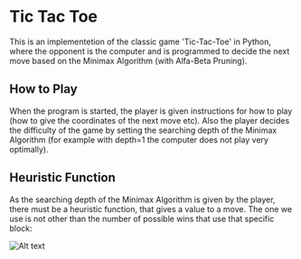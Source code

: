 # Tic Tac Toe

This is an implementetion of the classic game 'Tic-Tac-Toe' in Python, where the opponent is the computer and is programmed to decide the next move based on the Minimax Algorithm (with Alfa-Beta Pruning).

## How to Play

When the program is started, the player is given instructions for how to play (how to give the coordinates of the next move etc). Also the player decides the difficulty of the game by setting the searching depth of the Minimax Algorithm (for example with depth=1 the computer does not play very optimally).

## Heuristic Function

As the searching depth of the Minimax Algorithm is given by the player, there must be a heuristic function, that gives a value to a move. The one we use is not other than the number of possible wins that use that specific block:

![Alt text](/heuristic.png?raw=true "Heuristic Function for Tic-Tac-Toe (eg the center has value 4, becuase there are 4 ways to win using the center - 1 horizontal, 1 vertical and 2 diagonal)")
